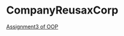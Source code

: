 # CompanyReusaxCorp

[Assignment3 of OOP](https://docs.google.com/document/d/1pjJZj8MYFbNGSneBCcPfzzVwVTkhZaLJFgtS74Q_WmY/edit)

